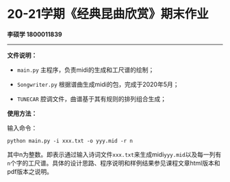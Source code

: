 # 20-21学期《经典昆曲欣赏》期末作业

**李硕学 1800011839**

****

**文件说明：**

- `main.py` 主程序，负责midi的生成和工尺谱的绘制；

- `Songwriter.py` 根据谱曲生成midi的包，完成于2020年5月；

- `TUNECAR` 腔调文件，曲谱基于其有规则的排列组合生成；

**使用方法：**

输入命令：

`python main.py -i xxx.txt -o yyy.mid -r n`

其中n为整数。即表示通过输入诗词文件`xxx.txt`来生成midi`yyy.mid`以及每一列有`n`个字的工尺谱。具体的设计思路、程序说明和样例结果参见课程文章html版本和pdf版本之说明。
